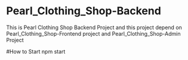 # Pearl_Clothing_Shop-Backend
This is Pearl Clothing Shop Backend Project and this project depend on Pearl_Clothing_Shop-Frontend project and Pearl_Clothing_Shop-Admin Project

#How to Start
 npm start
